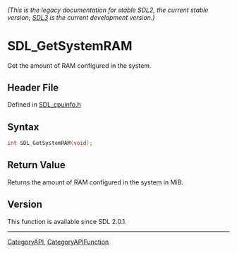 ###### (This is the legacy documentation for stable SDL2, the current stable version; [SDL3](https://wiki.libsdl.org/SDL3/) is the current development version.)
# SDL_GetSystemRAM

Get the amount of RAM configured in the system.

## Header File

Defined in [SDL_cpuinfo.h](https://github.com/libsdl-org/SDL/blob/SDL2/include/SDL_cpuinfo.h)

## Syntax

```c
int SDL_GetSystemRAM(void);

```

## Return Value

Returns the amount of RAM configured in the system in MiB.

## Version

This function is available since SDL 2.0.1.

----
[CategoryAPI](CategoryAPI), [CategoryAPIFunction](CategoryAPIFunction)


